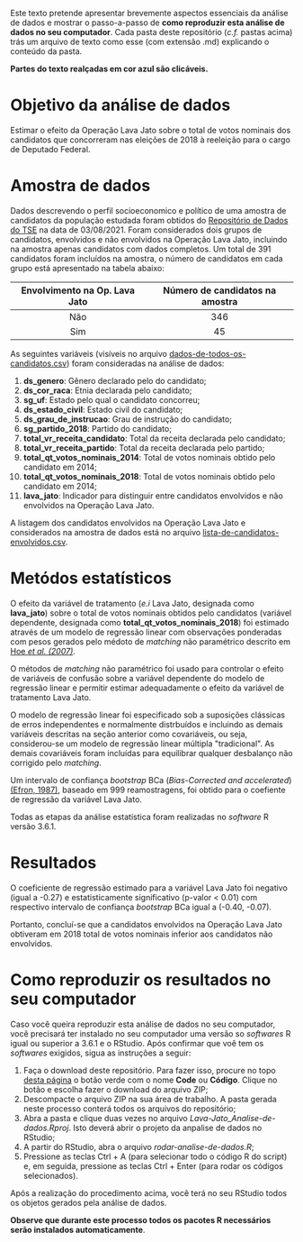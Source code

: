 Este texto pretende apresentar brevemente aspectos essenciais da análise de dados e mostrar o passo-a-passo de **como reproduzir esta análise de dados no seu computador**. Cada pasta deste repositório (*c.f.* pastas acima) trás um arquivo de texto como esse (com extensão .md) explicando o conteúdo da pasta.

**Partes do texto realçadas em cor azul são clicáveis.**

# Objetivo da análise de dados

Estimar o efeito da Operação Lava Jato sobre o total de votos nominais dos candidatos que concorreram nas eleições de 2018 à reeleição para o cargo de Deputado Federal.

# Amostra de dados

Dados descrevendo o perfil socioeconomico e político de uma amostra de candidatos da população estudada foram obtidos do [Repositório de Dados do TSE](https://www.tse.jus.br/eleicoes/estatisticas/repositorio-de-dados-eleitorais-1) na data de 03/08/2021. Foram considerados dois grupos de candidatos, envolvidos e não envolvidos na Operação Lava Jato, incluindo na amostra apenas candidatos com dados completos. Um total de 391 candidatos foram incluídos na amostra, o número de candidatos em cada grupo está apresentado na tabela abaixo:

| Envolvimento na Op. Lava Jato | Número de candidatos na amostra |
| :---------------------------: | :-----------------------------: |
| Não                           |                             346 |
| Sim                           |                              45 |

As seguintes variáveis (visíveis no arquivo [dados-de-todos-os-candidatos.csv](https://github.com/ahcm-linux/Lava-Jato_Analise-de-dados/blob/main/dados-Lava-Jato/dados-de-todos-os-candidatos.csv)) foram consideradas na análise de dados:
1. **ds_genero**: Gênero declarado pelo do candidato;
2. **ds_cor_raca**: Etnia declarada pelo candidato;
3. **sg_uf**: Estado pelo qual o candidato concorreu;
4. **ds_estado_civil**: Estado civil do candidato;
5. **ds_grau_de_instrucao**: Grau de instrução do candidato;
6. **sg_partido_2018**: Partido do candidato;
7. **total_vr_receita_candidato**: Total da receita declarada pelo candidato;
8. **total_vr_receita_partido**: Total da receita declarada pelo partido;
9. **total_qt_votos_nominais_2014**: Total de votos nominais obtido pelo candidato em 2014;
10. **total_qt_votos_nominais_2018**: Total de votos nominais obtido pelo candidato em 2014;
11. **lava_jato**: Indicador para distinguir entre candidatos envolvidos e não envolvidos na Operação Lava Jato.

A listagem dos candidatos envolvidos na Operação Lava Jato e considerados na amostra de dados está no arquivo [lista-de-candidatos-envolvidos.csv](https://github.com/ahcm-linux/Lava-Jato_Analise-de-dados/blob/main/dados-Lava-Jato/lista-de-candidatos-envolvidos.csv).

# Metódos estatísticos

O efeito da variável de tratamento (*e.i* Lava Jato, designada como **lava_jato**) sobre o total de votos nominais obtidos pelo candidatos (variável dependente, designada como **total_qt_votos_nominais_2018**) foi estimado através de um modelo de regressão linear com observações ponderadas com pesos gerados pelo médoto de *matching* não paramétrico descrito em [Hoe *et al. (2007)*](https://www.cambridge.org/core/journals/political-analysis/article/matching-as-nonparametric-preprocessing-for-reducing-model-dependence-in-parametric-causal-inference/4D7E6D07C9727F5A604E5C9FCCA2DD21).

O métodos de *matching* não paramétrico foi usado para controlar o efeito de variáveis de confusão sobre a variável dependente do modelo de regressão linear e permitir estimar adequadamente o efeito da variável de tratamento Lava Jato.

O modelo de regressão linear foi especificado sob a suposições clássicas de erros independentes e normalmente distrbuídos e incluindo as demais variáveis descritas na seção anterior como covariáveis, ou seja, considerou-se um modelo de regressão linear múltipla "tradicional". As demais covariáveis foram incluídas para equilibrar qualquer desbalanço não corrigido pelo *matching*.

Um intervalo de confiança *bootstrap* BCa (*Bias-Corrected and accelerated*) [(Efron, 1987)](https://www.jstor.org/stable/2289144), baseado em 999 reamostragens, foi obtido para o coefiente de regressão da variável Lava Jato.

Todas as etapas da análise estatística foram realizadas no *software* R versão 3.6.1.

# Resultados

O coeficiente de regressão estimado para a variável Lava Jato foi negativo (igual a -0.27) e estatisticamente significativo (p-valor < 0.01) com respectivo intervalo de confiança *bootstrap* BCa igual a (-0.40, -0.07).

Portanto, concluí-se que a candidatos envolvidos na Operação Lava Jato obtiveram em 2018 total de votos nominais inferior aos candidatos não envolvidos.

# Como reproduzir os resultados no seu computador

Caso você queira reproduzir esta análise de dados no seu computador, você precisará ter instalado no seu computador uma versão so *softwares* R igual ou superior a 3.6.1 e o RStudio. Após confirmar que voê tem os *softwares* exigidos, sigua as instruções a seguir:
1. Faça o download deste repositório. Para fazer isso, procure no topo [desta página](https://github.com/ahcm-linux/Lava-Jato_Analise-de-dados) o botão verde com o nome **Code** ou **Código**. Clique no botão e escolha fazer o download do arquivo ZIP;
2. Descompacte o arquivo ZIP na sua área de trabalho. A pasta gerada neste processo conterá todos os arquivos do repositório;
3. Abra a pasta e clique duas vezes no arquivo *Lava-Jato_Analise-de-dados.Rproj*. Isto deverá abrir o projeto da anpalise de dados no RStudio;
4. A partir do RStudio, abra o arquivo *rodar-analise-de-dados.R*;
5. Pressione as teclas Ctrl + A (para selecionar todo o código R do script) e, em seguida, pressione as teclas Ctrl + Enter (para rodar os códigos selecionados).

Após a realização do procedimento acima, você terá no seu RStudio todos os objetos gerados pela análise de dados.

**Observe que durante este processo todos os pacotes R necessários serão instalados automaticamente**.